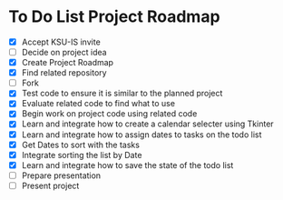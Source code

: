# **To Do List Project Roadmap**
- [x] Accept KSU-IS invite
- [ ] Decide on project idea
- [x] Create Project Roadmap
- [x] Find related repository
- [ ] Fork 
- [x] Test code to ensure it is similar to the planned project
- [x] Evaluate related code to find what to use
- [x] Begin work on project code using related code
- [x] Learn and integrate how to create a calendar selecter using Tkinter
- [x] Learn and integrate how to assign dates to tasks on the todo list
- [x] Get Dates to sort with the tasks
- [x] Integrate sorting the list by Date
- [x] Learn and integrate how to save the state of the todo list
- [ ] Prepare presentation
- [ ] Present project
